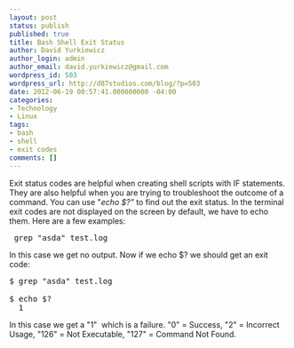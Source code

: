 ```yaml
---
layout: post
status: publish
published: true
title: Bash Shell Exit Status
author: David Yurkiewicz
author_login: admin
author_email: david.yurkiewicz@gmail.com
wordpress_id: 503
wordpress_url: http://d87studios.com/blog/?p=503
date: 2012-06-19 00:57:41.000000000 -04:00
categories:
- Technology
- Linux
tags:
- bash
- shell
- exit codes
comments: []
---
```

Exit status codes are helpful when creating shell scripts with IF statements. They are also helpful when you are trying to troubleshoot the outcome of a command. You can use "<em>echo</em> <em>$?"</em> to find out the exit status. In the terminal exit codes are not displayed on the screen by default, we have to echo them. Here are a few examples:
<pre lang="shell" prompt="$"> grep "asda" test.log
</pre>
In this case we get no output. Now if we echo $? we should get an exit code:
<pre lang="shell" prompt="$">$ grep "asda" test.log
<br>$ echo $?
  1</pre>
In this case we get a "1"  which is a failure. "0" = Success, "2" = Incorrect Usage, "126" = Not Executable, "127" = Command Not Found.
